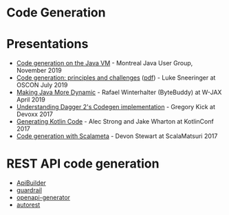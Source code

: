 # Code Generation

# Presentations

- [Code generation on the Java VM](https://speakerdeck.com/sullis/code-generation-on-the-java-vm-montreal-2019-11-05) - Montreal Java User Group, November 2019
- [Code generation: principles and challenges](https://conferences.oreilly.com/oscon/oscon-or-2019/public/schedule/detail/75958) ([pdf](https://cdn.oreillystatic.com/en/assets/1/event/295/Code%20generation_%20Principles%20and%20challenges%20Presentation.pdf)) - Luke Sneeringer at OSCON July 2019
- [Making Java More Dynamic](https://www.youtube.com/watch?v=Gjtrl66J26g) - Rafael Winterhalter (ByteBuddy) at W-JAX April 2019
- [Understanding Dagger 2's Codegen implementation](https://www.youtube.com/watch?v=-UWWFBEhW3Q) - Gregory Kick at Devoxx 2017
- [Generating Kotlin Code](https://www.youtube.com/watch?v=_obNBSldffw) - Alec Strong and Jake Wharton at KotlinConf 2017
- [Code generation with Scalameta](https://www.youtube.com/watch?v=ONlBglP8H3Y) - Devon Stewart at ScalaMatsuri 2017

# REST API code generation
- [ApiBuilder](https://www.apibuilder.io/)
- [guardrail](https://guardrail.dev/)
- [openapi-generator](https://github.com/OpenAPITools/openapi-generator)
- [autorest](https://github.com/Azure/autorest)
